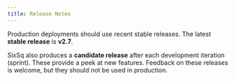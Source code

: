```yaml
---
title: Release Notes
---
```


Production deployments should use recent stable releases. The latest
**stable release** is **v2.7**.

SixSq also produces a **candidate release** after each development
iteration (sprint).  These provide a peek at new features.  Feedback
on these releases is welcome, but they should not be used in
production.

